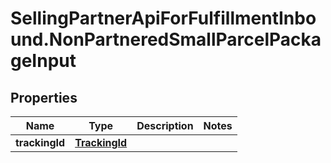 # SellingPartnerApiForFulfillmentInbound.NonPartneredSmallParcelPackageInput

## Properties
Name | Type | Description | Notes
------------ | ------------- | ------------- | -------------
**trackingId** | [**TrackingId**](TrackingId.md) |  | 
